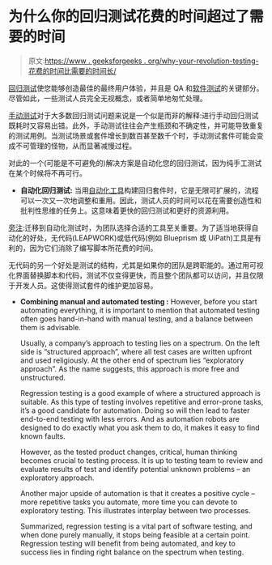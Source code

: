 # 为什么你的回归测试花费的时间超过了需要的时间

> 原文:[https://www . geeksforgeeks . org/why-your-revolution-testing-花费的时间比需要的时间长/](https://www.geeksforgeeks.org/why-your-regression-testing-is-taking-you-longer-than-necessary/)

[回归测试](https://www.geeksforgeeks.org/software-engineering-regression-testing/)使您能够创造最佳的最终用户体验，并且是 QA 和[软件测试](https://www.geeksforgeeks.org/software-testing-basics/)的关键部分。尽管如此，一些测试人员完全无视概念，或者简单地匆忙处理。

[手动测试](https://www.geeksforgeeks.org/software-engineering-differences-between-manual-and-automation-testing/)对于大多数回归测试问题来说是一个似是而非的解释:进行手动回归测试既耗时又容易出错。此外，手动测试往往会产生瓶颈和不确定性，并可能导致重复的测试用例。当测试场景或套件增长到数百甚至数千个时，手动测试套件可能会变成不可管理的怪物，从而显著减慢过程。

对此的一个(可能是不可避免的)解决方案是自动化您的回归测试，因为纯手工测试在某个时候将不再可行。

*   **自动化回归测试:**
    当用[自动化工具](https://www.geeksforgeeks.org/automation-estimation-tools/?ref=rp)构建回归套件时，它是无限可扩展的，流程可以一次又一次地调整和重用。因此，测试人员的时间可以花在需要创造性和批判性思维的任务上。这意味着更快的回归测试和更好的资源利用。

<u>旁注</u>:迁移到自动化测试时，为团队选择合适的工具至关重要。为了适当地获得自动化的好处，无代码(LEAPWORK)或低代码(例如 Blueprism 或 UiPath)工具是有利的，因为它们消除了编写脚本所花费的时间。

无代码的另一个好处是测试的结构，尤其是如果你的团队是跨职能的。通过用可视化界面替换脚本和代码，测试不仅变得更快，而且整个团队都可以访问，并且仅限于开发人员。这使得测试套件的维护更加容易。

*   **Combining manual and automated testing :**
    However, before you start automating everything, it is important to mention that automated testing often goes hand-in-hand with manual testing, and a balance between them is advisable.

    Usually, a company’s approach to testing lies on a spectrum. On the left side is “structured approach”, where all test cases are written upfront and used religiously. At the other end of spectrum lies “exploratory approach”. As the name suggests, this approach is more free and unstructured.

    Regression testing is a good example of where a structured approach is suitable. As this type of testing involves repetitive and error-prone tasks, it’s a good candidate for automation. Doing so will then lead to faster end-to-end testing with less errors. And as automation robots are designed to do exactly what you ask them to do, it makes it easy to find known faults.

    However, as the tested product changes, critical, human thinking becomes crucial to testing process. It is up to testing team to review and evaluate results of test and identify potential unknown problems – an exploratory approach.

    Another major upside of automation is that it creates a positive cycle – more repetitive tasks you automate, more time you can devote to exploratory testing. This illustrates interplay between two processes.

    Summarized, regression testing is a vital part of software testing, and when done purely manually, it stops being feasible at a certain point. Regression testing will benefit from being automated, and key to success lies in finding right balance on the spectrum when testing.